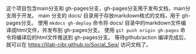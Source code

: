#
这个项目包含main分支和 gh-pages分支，gh-pages分支用于发布文档，main分支用于开发。
main 分支的 docs/ 目录用于存放markdown格式的文档，用于 gh-pages分支。
使用 `mkdocs gh-deploy` 命令将 docs/ 目录中的markdown文件编译成html文件，并发布到 gh-pages分支。
使用 `git push origin gh-pages` 命令将编译后的html文件推送到 gh-pages分支。
等待github/action 编译完成后，就可以在 https://lilab-cibr.github.io/Social_Seq/ 访问文档了。